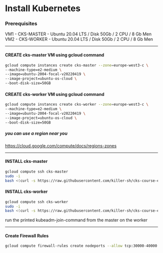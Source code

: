 # Install Kubernetes

### Prerequisites
VM1 - CKS-MASTER - Ubuntu 20.04 LTS / Disk 50Gb / 2 CPU / 8 Gb Men
VM2 - CKS-WORKER - Ubuntu 20.04 LTS / Disk 50Gb / 2 CPU / 8 Gb Men

___
#### CREATE cks-master VM using gcloud command
``` bash
gcloud compute instances create cks-master --zone=europe-west3-c \
--machine-type=e2-medium \
--image=ubuntu-2004-focal-v20220419 \
--image-project=ubuntu-os-cloud \
--boot-disk-size=50GB
```

#### CREATE cks-worker VM using gcloud command
``` bash
gcloud compute instances create cks-worker --zone=europe-west3-c \
--machine-type=e2-medium \
--image=ubuntu-2004-focal-v20220419 \
--image-project=ubuntu-os-cloud \
--boot-disk-size=50GB
```

##### you can use a region near you
https://cloud.google.com/compute/docs/regions-zones

___
#### INSTALL cks-master
``` bash
gcloud compute ssh cks-master
sudo -i
bash <(curl -s https://raw.githubusercontent.com/killer-sh/cks-course-environment/master/cluster-setup/latest/install_master.sh)
```

#### INSTALL cks-worker
``` bash
gcloud compute ssh cks-worker
sudo -i
bash <(curl -s https://raw.githubusercontent.com/killer-sh/cks-course-environment/master/cluster-setup/latest/install_worker.sh)
```
run the printed kubeadm-join-command from the master on the worker

___

#### Create Firewall Rules
``` bash
gcloud compute firewall-rules create nodeports --allow tcp:30000-40000
```